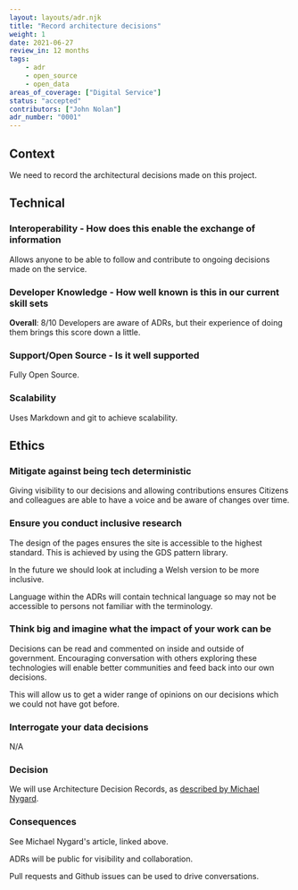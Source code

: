 ```yaml
---
layout: layouts/adr.njk
title: "Record architecture decisions"
weight: 1
date: 2021-06-27
review_in: 12 months
tags: 
    - adr
    - open_source
    - open_data
areas_of_coverage: ["Digital Service"]
status: "accepted"
contributors: ["John Nolan"]
adr_number: "0001"
---
```


## Context

We need to record the architectural decisions made on this project.

## Technical

### Interoperability - How does this enable the exchange of information

Allows anyone to be able to follow and contribute to ongoing decisions made on the service.

### Developer Knowledge - How well known is this in our current skill sets

**Overall**: 8/10
Developers are aware of ADRs, but their experience of doing them brings this score down a little.

### Support/Open Source - Is it well supported

Fully Open Source.

### Scalability

Uses Markdown and git to achieve scalability.

## Ethics

### Mitigate against being tech deterministic

Giving visibility to our decisions and allowing contributions ensures Citizens and colleagues are able to have a voice and be aware of changes over time.

### Ensure you conduct inclusive research

The design of the pages ensures the site is accessible to the highest standard. This is achieved by using the GDS pattern library.

In the future we should look at including a Welsh version to be more inclusive.

Language within the ADRs will contain technical language so may not be accessible to persons not familiar with the terminology.

### Think big and imagine what the impact of your work can be

Decisions can be read and commented on inside and outside of government. Encouraging conversation with others exploring these technologies will enable better communities and feed back into our own decisions.

This will allow us to get a wider range of opinions on our decisions which we could not have got before.

### Interrogate your data decisions

N/A

### Decision

We will use Architecture Decision Records, as [described by Michael Nygard](http://thinkrelevance.com/blog/2011/11/15/documenting-architecture-decisions).

### Consequences

See Michael Nygard's article, linked above.

ADRs will be public for visibility and collaboration.

Pull requests and Github issues can be used to drive conversations.
